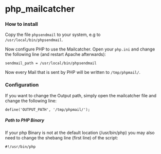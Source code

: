 php_mailcatcher
===============

### How to install

Copy the file `phpsendmail` to your system, e.g to `/usr/local/bin/phpsendmail`.

Now configure PHP to use the Mailcatcher. Open your `php.ini` and change the following line (and restart Apache afterwards):

`sendmail_path = /usr/local/bin/phpsendmail`

Now every Mail that is sent by PHP will be written to `/tmp/phpmail/`.

### Configuration

If you want to change the Output path, simply open the mailcatcher file and change the following line:

`define('OUTPUT_PATH', '/tmp/phpmail/');`

##### Path to PHP Binary

If your php Binary is not at the default location (/usr/bin/php) you may also need to change the shebang line (first line) of the script:

`#!/usr/bin/php`